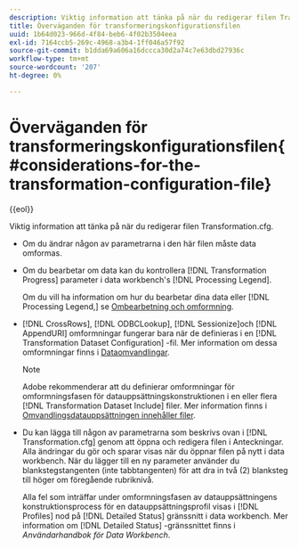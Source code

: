 ```yaml
---
description: Viktig information att tänka på när du redigerar filen Transformation.cfg.
title: Överväganden för transformeringskonfigurationsfilen
uuid: 1b64d023-966d-4f84-beb6-4f02b3504eea
exl-id: 7164ccb5-269c-4968-a3b4-1ff046a57f92
source-git-commit: b1dda69a606a16dccca30d2a74c7e63dbd27936c
workflow-type: tm+mt
source-wordcount: '207'
ht-degree: 0%

---
```


# Överväganden för transformeringskonfigurationsfilen{#considerations-for-the-transformation-configuration-file}

{{eol}}

Viktig information att tänka på när du redigerar filen Transformation.cfg.

* Om du ändrar någon av parametrarna i den här filen måste data omformas.
* Om du bearbetar om data kan du kontrollera [!DNL Transformation Progress] parameter i data workbench&#39;s [!DNL Processing Legend].

   Om du vill ha information om hur du bearbetar dina data eller [!DNL Processing Legend,] se [Ombearbetning och omformning](../../../home/c-dataset-const-proc/c-reproc-retrans/c-unst-reproc-retrans.md).

* [!DNL CrossRows], [!DNL ODBCLookup], [!DNL Sessionize]och [!DNL AppendURI] omformningar fungerar bara när de definieras i en [!DNL Transformation Dataset Configuration] -fil. Mer information om dessa omformningar finns i [Dataomvandlingar](../../../home/c-dataset-const-proc/c-data-trans/c-abt-transf.md).

   >[!NOTE]
   >
   >Adobe rekommenderar att du definierar omformningar för omformningsfasen för datauppsättningskonstruktionen i en eller flera [!DNL Transformation Dataset Include] filer. Mer information finns i [Omvandlingsdatauppsättningen innehåller filer](../../../home/c-dataset-const-proc/c-dataset-inc-files/c-types-dataset-inc-files/c-trans-dataset-inc-files.md#concept-c64aa78ed9ce40b8a0f4932c82ff5ace).

* Du kan lägga till någon av parametrarna som beskrivs ovan i [!DNL Transformation.cfg] genom att öppna och redigera filen i Anteckningar. Alla ändringar du gör och sparar visas när du öppnar filen på nytt i data workbench. När du lägger till en ny parameter använder du blankstegstangenten (inte tabbtangenten) för att dra in två (2) blanksteg till höger om föregående rubriknivå.

   Alla fel som inträffar under omformningsfasen av datauppsättningens konstruktionsprocess för en datauppsättningsprofil visas i [!DNL Profiles] nod på [!DNL Detailed Status] gränssnitt i data workbench. Mer information om [!DNL Detailed Status] -gränssnittet finns i *Användarhandbok för Data Workbench*.

